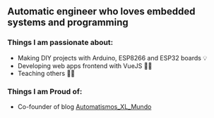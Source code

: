 ## Automatic engineer who loves embedded systems and programming
### Things I am passionate about:
- Making DIY projects with Arduino, ESP8266 and ESP32 boards 💡
- Developing web apps frontend with VueJS 👨‍💻
- Teaching others 👨‍🏫

### Things I am Proud of:
- Co-founder of blog [Automatismos_XL_Mundo](https://automatismosmundo.com/)

<!--
**elC0mpa/elC0mpa** is a ✨ _special_ ✨ repository because its `README.md` (this file) appears on your GitHub profile.

Here are some ideas to get you started:

- 🔭 I’m currently working on ...
- 🌱 I’m currently learning ...
- 👯 I’m looking to collaborate on ...
- 🤔 I’m looking for help with ...
- 💬 Ask me about ...
- 📫 How to reach me: ...
- 😄 Pronouns: ...
- ⚡ Fun fact: ...
-->
